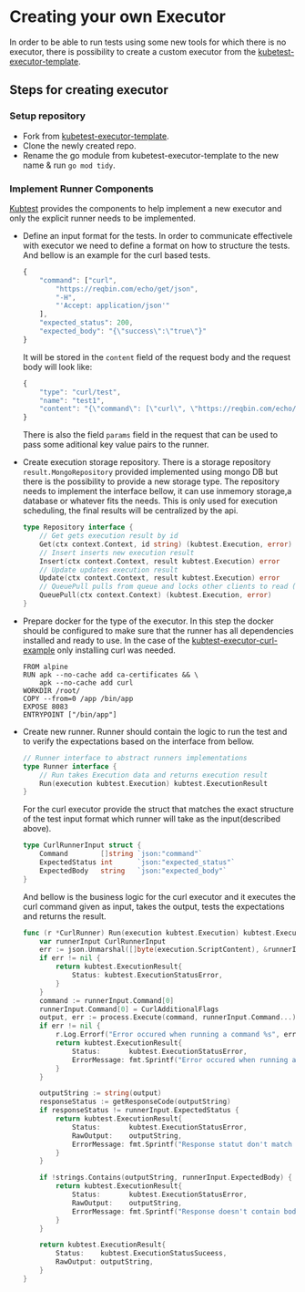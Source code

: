# Creating your own Executor

In order to be able to run tests using some new tools for which there is no executor, there is possibility to create a custom executor from the [kubetest-executor-template](https://github.com/kubeshop/kubtest-executor-template).

## Steps for creating executor

### Setup repository

- Fork from [kubetest-executor-template](https://github.com/kubeshop/kubtest-executor-template).
- Clone the newly created repo.
- Rename the go module from kubetest-executor-template to the new name & run `go mod tidy`.

### Implement Runner Components

[Kubtest](https://github.com/kubeshop/kubtest) provides the components to help implement a new executor and only the explicit runner needs to be implemented.

- Define an input format for the tests.
  In order to communicate effectivele with executor we need to define a format on how to structure the tests. And bellow is an example for the curl based tests.

    ```js
    {
        "command": ["curl",
            "https://reqbin.com/echo/get/json",
            "-H",
            "'Accept: application/json'"
        ],
        "expected_status": 200,
        "expected_body": "{\"success\":\"true\"}"
    }
    ```

    It will be stored in the `content` field of the request body and the request body will look like:

    ```js
    {
        "type": "curl/test",
        "name": "test1",
        "content": "{\"command\": [\"curl\", \"https://reqbin.com/echo/get/json\", \"-H\", \"'Accept: application/json'\"],\"expected_status\":200,\"expected_body\":\"{\\\"success\\\":\\\"true\\\"}\"}"
    }
    ```

    There is also the field `params` field in the request that can be used to pass some aditional key value pairs to the runner.

- Create execution storage repository.
  There is a storage repository `result.MongoRepository` provided implemented using mongo DB but there is the possibility to provide a new storage type.
  The repository needs to implement the interface bellow, it can use inmemory storage,a database or whatever fits the needs. This is only used for execution scheduling, the final results will be centralized by the api.

    ```go
    type Repository interface {
        // Get gets execution result by id
        Get(ctx context.Context, id string) (kubtest.Execution, error)
        // Insert inserts new execution result
        Insert(ctx context.Context, result kubtest.Execution) error
        // Update updates execution result
        Update(ctx context.Context, result kubtest.Execution) error
        // QueuePull pulls from queue and locks other clients to read (changes state from queued->pending)
        QueuePull(ctx context.Context) (kubtest.Execution, error)
    }
    ```

- Prepare docker for the type of the executor.
  In this step the docker should be configured to make sure that the runner has all dependencies installed and ready to use. 
  In the case of the [kubtest-executor-curl-example](https://github.com/kubeshop/kubtest-executor-curl-example) only installing curl was needed.

    ```docker
    FROM alpine
    RUN apk --no-cache add ca-certificates && \
        apk --no-cache add curl
    WORKDIR /root/
    COPY --from=0 /app /bin/app
    EXPOSE 8083
    ENTRYPOINT ["/bin/app"]
    ```

- Create new runner.
  Runner should contain the logic to run the test and to verify the expectations based on the interface from bellow.

    ```go
    // Runner interface to abstract runners implementations
    type Runner interface {
        // Run takes Execution data and returns execution result
        Run(execution kubtest.Execution) kubtest.ExecutionResult
    }
    ```

  For the curl executor provide the struct that matches the exact structure of the test input format which runner will take as the input(described above).

    ```go
    type CurlRunnerInput struct {
        Command        []string `json:"command"`
        ExpectedStatus int      `json:"expected_status"`
        ExpectedBody   string   `json:"expected_body"`
    }
    ```

  And bellow is the business logic for the curl executor and it executes the curl command given as input, takes the output, tests the expectations and returns the result.

    ```go
    func (r *CurlRunner) Run(execution kubtest.Execution) kubtest.ExecutionResult {
        var runnerInput CurlRunnerInput
        err := json.Unmarshal([]byte(execution.ScriptContent), &runnerInput)
        if err != nil {
            return kubtest.ExecutionResult{
                Status: kubtest.ExecutionStatusError,
            }
        }
        command := runnerInput.Command[0]
        runnerInput.Command[0] = CurlAdditionalFlags
        output, err := process.Execute(command, runnerInput.Command...)
        if err != nil {
            r.Log.Errorf("Error occured when running a command %s", err)
            return kubtest.ExecutionResult{
                Status:       kubtest.ExecutionStatusError,
                ErrorMessage: fmt.Sprintf("Error occured when running a command %s", err),
            }
        }

        outputString := string(output)
        responseStatus := getResponseCode(outputString)
        if responseStatus != runnerInput.ExpectedStatus {
            return kubtest.ExecutionResult{
                Status:       kubtest.ExecutionStatusError,
                RawOutput:    outputString,
                ErrorMessage: fmt.Sprintf("Response statut don't match expected %d got %d", runnerInput.ExpectedStatus, responseStatus),
            }
        }

        if !strings.Contains(outputString, runnerInput.ExpectedBody) {
            return kubtest.ExecutionResult{
                Status:       kubtest.ExecutionStatusError,
                RawOutput:    outputString,
                ErrorMessage: fmt.Sprintf("Response doesn't contain body: %s", runnerInput.ExpectedBody),
            }
        }

        return kubtest.ExecutionResult{
            Status:    kubtest.ExecutionStatusSuceess,
            RawOutput: outputString,
        }
    }

    ```
